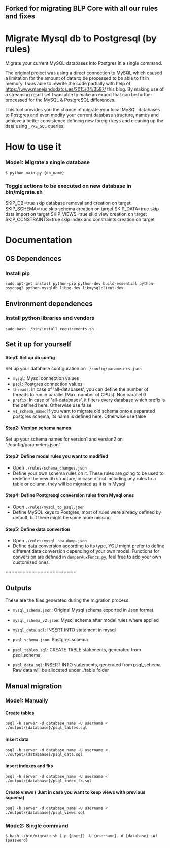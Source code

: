 ## Forked for migrating BLP Core with all our rules and fixes

# Migrate Mysql db to Postgresql (by rules) 

Migrate your current MySQL databases into Postgres in a single command.

The original project was using a direct connection to MySQL which caused a limitation for the amount of data to be processed to be able to fit in memory. I was able to rewrite the code partially with help of https://www.manejandodatos.es/2015/04/3597/ this blog. By making use of a streaming result set I was able to make an export that can be further processed for the MySQL & PostgreSQL differences.

This tool provides you the chance of migrate your local MySQL databases to Postgres and even modify your current database structure, names and achieve a better consistence defining new foreign keys and cleaning up the data using `_PRE_SQL` queries.

# How to use it
 
### Mode1: Migrate a single database
    $ python main.py {db_name}
    
### Toggle actions to be executed on new database in bin/migrate.sh
   SKIP_DB=true                     skip database removal and creation on target
   SKIP_SCHEMA=true                 skip schema creation on target
   SKIP_DATA=true                   skip data import on target
   SKIP_VIEWS=true                  skip view creation on target
   SKIP_CONSTRAINTS=true            skip index and constraints creation on target

# Documentation
## OS Dependences
### Install pip
    sudo apt-get install python-pip python-dev build-essential python-psycopg2 python-mysqldb libpq-dev libmysqlclient-dev
    
## Environment dependences
### Install python libraries and vendors
    sudo bash ./bin/install_requirements.sh
    
## Set it up for yourself 
#### Step1: Set up db config
Set up your database configuration on `./config/parameters.json`
* `mysql`: Mysql connection values
* `psql`: Postgres connection values
* `threads`: In case of 'all-databases', you can define the number of threads to run in parallel (Max. number of CPUs). Non parallel 0
* `prefix`: In case of 'all-databases', it filters every database which prefix is the defined here. Otherwise use false
* `v1_schema_name`: If you want to migrate old schema onto a separated postgres schema, its name is defined here. Otherwise use false

#### Step2: Version schema names
Set up your schema names for version1 and version2 on "./config/parameters.json"

#### Step3: Define model rules you want to modified
* Open `./rules/schema_changes.json`
* Define your own schema rules on it. These rules are going to be used to redefine the new db structure, in case of not including any rules to a table or column, they will be migrated as it is in Mysql 

#### Step4: Define Postgresql conversion rules from Mysql ones
* Open `./rules/mysql_to_psql.json`
* Define MySQL keys to Postgres, most of rules were already defined by default, but there might be some more missing

#### Step5: Define data convertion 
* Open `./rules/mysql_raw_dump.json`
* Define data conversion according to its type, YOU might prefer to define different data conversion depending of your own model. Functions for conversion are defined in `dumperAuxFuncs.py`, feel free to add your own customized ones.

========================

## Outputs
These are the files generated during the migration process:

* `mysql_schema.json`: Original Mysql schema exported in Json format
* `mysql_schema_v2.json`: Mysql schema after model rules where applied
* `mysql_data.sql`: INSERT INTO statement in mysql

* `psql_schema.json`: Postgres schema 
* `psql_tables.sql`: CREATE TABLE statements, generated from psql_schema. 
* `psql_data.sql`: INSERT INTO statements, generated from psql_schema. Raw data will be allocated under ./table folder

## Manual migration

### Mode1: Manually

#### Create tables
    psql -h server -d database_name -U username < ./output/{databaase}/psql_tables.sql
#### Insert data
    psql -h server -d database_name -U username < ./output/{databaase}/psql_data.sql
#### Insert indexes and fks
    psql -h server -d database_name -U username < ./output/{databaase}/psql_index_fk.sql
#### Create views ( Just in case you want to keep views with previous squema)
    psql -h server -d database_name -U username < ./output/{databaase}/psql_views.sql

### Mode2: Single command
    $ bash ./bin/migrate.sh [-p {port}] -U {username} -d {database} -Wf {password}
